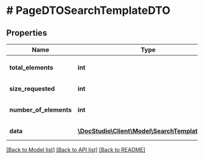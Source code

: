 # # PageDTOSearchTemplateDTO

## Properties

Name | Type | Description | Notes
------------ | ------------- | ------------- | -------------
**total_elements** | **int** | Total elements by request | [optional]
**size_requested** | **int** | Requested size | [optional]
**number_of_elements** | **int** | Fetched records count | [optional]
**data** | [**\DocStudio\Client\Model\SearchTemplateDTO[]**](SearchTemplateDTO.md) | Data records | [optional]

[[Back to Model list]](../../README.md#models) [[Back to API list]](../../README.md#endpoints) [[Back to README]](../../README.md)
